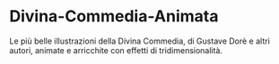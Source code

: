 # Divina-Commedia-Animata
Le più belle illustrazioni della Divina Commedia, di Gustave Dorè e altri autori, animate e arricchite con effetti di tridimensionalità.
